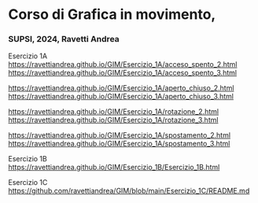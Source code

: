 # Corso di Grafica in movimento, 
### SUPSI, 2024, Ravetti Andrea 

Esercizio 1A  
https://ravettiandrea.github.io/GIM/Esercizio_1A/acceso_spento_2.html   
https://ravettiandrea.github.io/GIM/Esercizio_1A/acceso_spento_3.html     

https://ravettiandrea.github.io/GIM/Esercizio_1A/aperto_chiuso_2.html     
https://ravettiandrea.github.io/GIM/Esercizio_1A/aperto_chiuso_3.html    

https://ravettiandrea.github.io/GIM/Esercizio_1A/rotazione_2.html      
https://ravettiandrea.github.io/GIM/Esercizio_1A/rotazione_3.html     

https://ravettiandrea.github.io/GIM/Esercizio_1A/spostamento_2.html     
https://ravettiandrea.github.io/GIM/Esercizio_1A/spostamento_3.html     


Esercizio 1B    
https://ravettiandrea.github.io/GIM/Esercizio_1B/Esercizio_1B.html      


Esercizio 1C      
https://github.com/ravettiandrea/GIM/blob/main/Esercizio_1C/README.md
